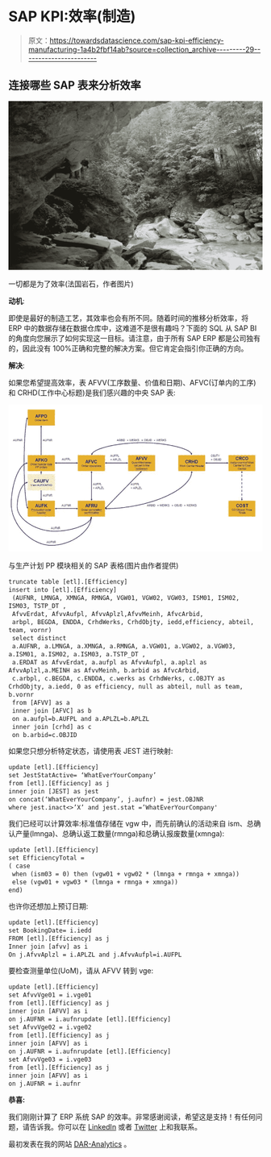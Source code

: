 # SAP KPI:效率(制造)

> 原文：<https://towardsdatascience.com/sap-kpi-efficiency-manufacturing-1a4b2fbf14ab?source=collection_archive---------29----------------------->

## 连接哪些 SAP 表来分析效率

![](img/4da8ebf1f8e505b68579428126bfa982.png)

一切都是为了效率(法国岩石，作者图片)

**动机**:

即使是最好的制造工艺，其效率也会有所不同。随着时间的推移分析效率，将 ERP 中的数据存储在数据仓库中，这难道不是很有趣吗？下面的 SQL 从 SAP BI 的角度向您展示了如何实现这一目标。请注意，由于所有 SAP ERP 都是公司独有的，因此没有 100%正确和完整的解决方案。但它肯定会指引你正确的方向。

**解决**:

如果您希望提高效率，表 AFVV(工序数量、价值和日期)、AFVC(订单内的工序)和 CRHD(工作中心标题)是我们感兴趣的中央 SAP 表:

![](img/4cf6be7a47c6cd191213bc255f1e3060.png)

与生产计划 PP 模块相关的 SAP 表格(图片由作者提供)

```
truncate table [etl].[Efficiency]
insert into [etl].[Efficiency]
 (AUFNR, LMNGA, XMNGA, RMNGA, VGW01, VGW02, VGW03, ISM01, ISM02, ISM03, TSTP_DT ,
 AfvvErdat, AfvvAufpl, AfvvAplzl,AfvvMeinh, AfvcArbid, 
 arbpl, BEGDA, ENDDA, CrhdWerks, CrhdObjty, iedd,efficiency, abteil, team, vornr)
 select distinct
 a.AUFNR, a.LMNGA, a.XMNGA, a.RMNGA, a.VGW01, a.VGW02, a.VGW03, a.ISM01, a.ISM02, a.ISM03, a.TSTP_DT ,
 a.ERDAT as AfvvErdat, a.aufpl as AfvvAufpl, a.aplzl as AfvvAplzl,a.MEINH as AfvvMeinh, b.arbid as AfvcArbid, 
 c.arbpl, c.BEGDA, c.ENDDA, c.werks as CrhdWerks, c.OBJTY as CrhdObjty, a.iedd, 0 as efficiency, null as abteil, null as team, b.vornr
 from [AFVV] as a
 inner join [AFVC] as b
 on a.aufpl=b.AUFPL and a.APLZL=b.APLZL
 inner join [crhd] as c
 on b.arbid=c.OBJID
```

如果您只想分析特定状态，请使用表 JEST 进行映射:

```
update [etl].[Efficiency]
set JestStatActive= ‘WhatEverYourCompany’
from [etl].[Efficiency] as j
inner join [JEST] as jest
on concat(‘WhatEverYourCompany’, j.aufnr) = jest.OBJNR
where jest.inact<>’X’ and jest.stat =’WhatEverYourCompany'
```

我们已经可以计算效率:标准值存储在 vgw 中，而先前确认的活动来自 ism、总确认产量(lmnga)、总确认返工数量(rmnga)和总确认报废数量(xmnga):

```
update [etl].[Efficiency]
set EfficiencyTotal =
( case
 when (ism03 = 0) then (vgw01 + vgw02 * (lmnga + rmnga + xmnga))
 else (vgw01 + vgw03 * (lmnga + rmnga + xmnga))
end)
```

也许你还想加上预订日期:

```
update [etl].[Efficiency]
set BookingDate= i.iedd
FROM [etl].[Efficiency] as j
Inner join [afvv] as i
On j.AfvvAplzl = i.APLZL and j.AfvvAufpl=i.AUFPL
```

要检查测量单位(UoM)，请从 AFVV 转到 vge:

```
update [etl].[Efficiency]
set AfvvVge01 = i.vge01
from [etl].[Efficiency] as j
inner join [AFVV] as i
on j.AUFNR = i.aufnrupdate [etl].[Efficiency]
set AfvvVge02 = i.vge02
from [etl].[Efficiency] as j
inner join [AFVV] as i
on j.AUFNR = i.aufnrupdate [etl].[Efficiency]
set AfvvVge03 = i.vge03
from [etl].[Efficiency] as j
inner join [AFVV] as i
on j.AUFNR = i.aufnr
```

**恭喜:**

我们刚刚计算了 ERP 系统 SAP 的效率。非常感谢阅读，希望这是支持！有任何问题，请告诉我。你可以在 [LinkedIn](https://de.linkedin.com/in/jesko-rehberg-40653883) 或者 [Twitter](https://twitter.com/DAR_Analytics) 上和我联系。

最初发表在我的网站 [DAR-Analytics](http://dar-analytics.com/) 。